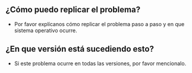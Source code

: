 ## ¿Cómo puedo replicar el problema?
 - Por favor explícanos cómo replicar el problema paso a paso y en que sistema operativo ocurre.
 
 ## ¿En que versión está sucediendo esto?
 - Si este problema ocurre en todas las versiones, por favor mencionalo.
 
